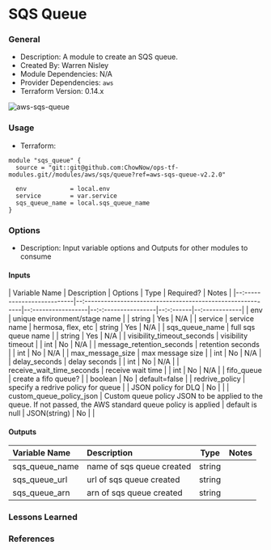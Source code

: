 # SQS Queue

### General

* Description: A module to create an SQS queue.
* Created By: Warren Nisley
* Module Dependencies: N/A
* Provider Dependencies: `aws`
* Terraform Version: 0.14.x

![aws-sqs-queue](https://github.com/ChowNow/ops-tf-modules/workflows/aws-sqs-queue/badge.svg)

### Usage

* Terraform:

```hcl
module "sqs_queue" {
  source = "git::git@github.com:ChowNow/ops-tf-modules.git//modules/aws/sqs/queue?ref=aws-sqs-queue-v2.2.0"

  env            = local.env
  service        = var.service
  sqs_queue_name = local.sqs_queue_name
}
```


### Options

* Description: Input variable options and Outputs for other modules to consume

#### Inputs

| Variable Name              | Description                                                 | Options            | Type                | Required? | Notes         |
|--:-------------------------|--:----------------------------------------------------------|--:-----------------|--:-:----------------|--:-:------|--:------------|
| env                        | unique environment/stage name                               |                    | string              | Yes       | N/A           |
| service                    | service name                                                | hermosa, flex, etc | string              | Yes       | N/A           |
| sqs_queue_name             | full sqs queue name                                         |                    | string              | Yes       | N/A           |
| visibility_timeout_seconds | visibility timeout                                          |                    | int                 | No        | N/A           |
| message_retention_seconds  | retention seconds                                           |                    | int                 | No        | N/A           |
| max_message_size           | max message size                                            |                    | int                 | No        | N/A           |
| delay_seconds              | delay seconds                                               |                    | int                 | No        | N/A           |
| receive_wait_time_seconds  | receive wait time                                           |                    | int                 | No        | N/A           |
| fifo_queue                 | create a fifo queue?                                        |                    | boolean             | No        | default=false |
| redrive_policy             | specify a redrive policy for queue                          |                    | JSON policy for DLQ | No        |               |
| custom_queue_policy_json     | Custom queue policy JSON to be applied to the queue. If not passed, the AWS standard queue policy is applied | default is null      | JSON(string)        | No        |               |


#### Outputs

| Variable Name         | Description                                                       | Type    | Notes |
| :-------------------- | :---------------------------------------------------------------- | :-----: | :---- |
| sqs_queue_name        | name of sqs queue created                                         | string  |
| sqs_queue_url         | url of sqs queue created                                          | string  |
| sqs_queue_arn         | arn of sqs queue created                                          | string  |


### Lessons Learned


### References
